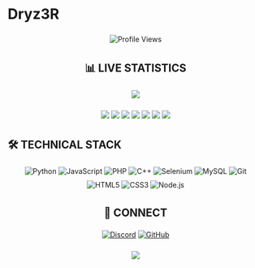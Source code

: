 # Dryz3R

<div align="center">

![Profile Views](https://komarev.com/ghpvc/?username=Dryz3R&style=for-the-badge&label=PROFILE+VIEWS&color=000000&labelColor=000000)

</div>

<div align="center">

## 📊 LIVE STATISTICS

<a target="_blank" rel="noopener noreferrer nofollow" href="https://camo.githubusercontent.com/3416e08028c3921b92bd7263807ddc12bb20b21eacae7e22121534d214b39e61/68747470733a2f2f6769746875622d726561646d652d73746174732e76657263656c2e6170702f6170692f746f702d6c616e67732f3f757365726e616d653d4472797a3352266c61796f75743d636f6d70616374267468656d653d626c61636b5f69636526686964655f626f726465723d747275652662675f636f6c6f723d303030303030267469746c655f636f6c6f723d66666666666626746578745f636f6c6f723d66666666666626636f756e745f707269766174653d74727565"><img src="https://camo.githubusercontent.com/3416e08028c3921b92bd7263807ddc12bb20b21eacae7e22121534d214b39e61/68747470733a2f2f6769746875622d726561646d652d73746174732e76657263656c2e6170702f6170692f746f702d6c616e67732f3f757365726e616d653d4472797a3352266c61796f75743d636f6d70616374267468656d653d626c61636b5f69636526686964655f626f726465723d747275652662675f636f6c6f723d303030303030267469746c655f636f6c6f723d66666666666626746578745f636f6c6f723d66666666666626636f756e745f707269766174653d74727565" data-canonical-src="https://github-readme-stats.vercel.app/api/top-langs/?username=Dryz3R&amp;layout=compact&amp;theme=black_ice&amp;hide_border=true&amp;bg_color=000000&amp;title_color=ffffff&amp;text_color=ffffff&amp;count_private=true" style="max-width: 100%;"></a>

<img src="https://github-readme-stats.vercel.app/api?username=Dryz3R&show_icons=true&theme=black_ice&hide_border=true&bg_color=000000&title_color=ffffff&text_color=ffffff&icon_color=ffffff&include_all_commits=true&count_private=true" />

<img src="https://github-readme-streak-stats.herokuapp.com/?user=Dryz3R&theme=black-ice&background=000000&hide_border=true&ring=FFFFFF&fire=FFFFFF&currStreakLabel=FFFFFF" />

<img src="https://github-profile-summary-cards.vercel.app/api/cards/profile-details?username=Dryz3R&theme=black_ice" />
<img src="https://github-profile-summary-cards.vercel.app/api/cards/repos-per-language?username=Dryz3R&theme=black_ice" />
<img src="https://github-profile-summary-cards.vercel.app/api/cards/most-commit-language?username=Dryz3R&theme=black_ice" />

<img src="https://github-readme-activity-graph.vercel.app/graph?username=Dryz3R&theme=black&bg_color=000000&color=FFFFFF&line=FFFFFF&point=FFFFFF&area=true&hide_border=true&area_color=000000" />

<img src="https://github.com/Dryz3R/Dryz3R/blob/output/github-contribution-grid-snake-dark.svg" />

</div>

## 🛠 TECHNICAL STACK

<div align="center">

![Python](https://img.shields.io/badge/Python-3776AB?style=for-the-badge&logo=python&logoColor=white)
![JavaScript](https://img.shields.io/badge/JavaScript-F7DF1E?style=for-the-badge&logo=javascript&logoColor=black)
![PHP](https://img.shields.io/badge/PHP-777BB4?style=for-the-badge&logo=php&logoColor=white)
![C++](https://img.shields.io/badge/C++-00599C?style=for-the-badge&logo=c%2B%2B&logoColor=white)
![Selenium](https://img.shields.io/badge/Selenium-43B02A?style=for-the-badge&logo=selenium&logoColor=white)
![MySQL](https://img.shields.io/badge/MySQL-4479A1?style=for-the-badge&logo=mysql&logoColor=white)
![Git](https://img.shields.io/badge/Git-F05032?style=for-the-badge&logo=git&logoColor=white)
![HTML5](https://img.shields.io/badge/HTML5-E34F26?style=for-the-badge&logo=html5&logoColor=white)
![CSS3](https://img.shields.io/badge/CSS3-1572B6?style=for-the-badge&logo=css3&logoColor=white)
![Node.js](https://img.shields.io/badge/Node.js-339933?style=for-the-badge&logo=nodedotjs&logoColor=white)

</div>

<div align="center">

## 🔗 CONNECT

[![Discord](https://img.shields.io/badge/Discord-5865F2?style=for-the-badge&logo=discord&logoColor=white)](https://discord.gg/snaDSfj6)
[![GitHub](https://img.shields.io/badge/GitHub-000000?style=for-the-badge&logo=github&logoColor=white)](https://github.com/Dryz3R)

</div>

<div align="center">

<img src="https://capsule-render.vercel.app/api?type=waving&color=000000&height=120&section=footer" />

</div>

<style>
img {
  margin: 5px 0;
}
</style>

